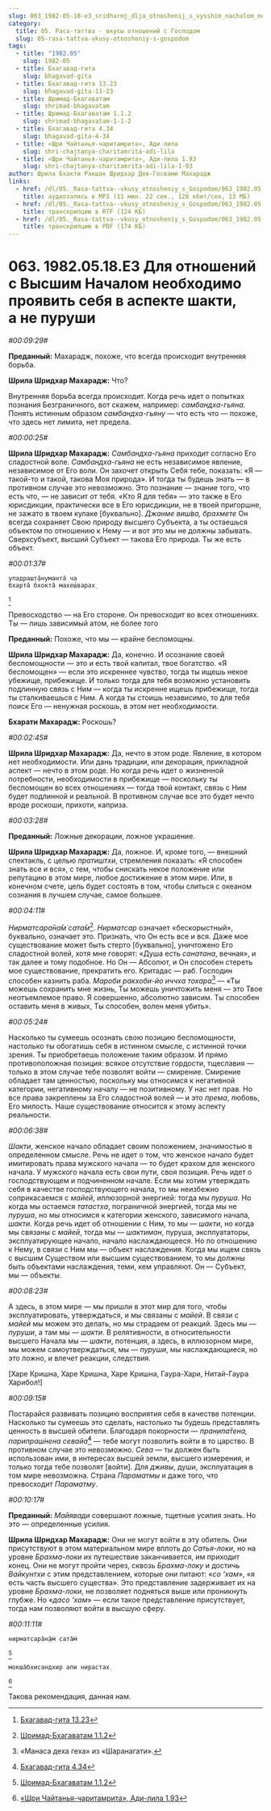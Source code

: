 ```yaml
---
slug: 063_1982-05-18-e3_sridharmj_dlja_otnoshenij_s_vysshim_nachalom_neobhodimo_projavit_sebja_v_aspekte_shakti_a_ne_purushi
category:
  title: 05. Раса-таттва - вкусы отношений с Господом
  slug: 05-rasa-tattva-vkusy-otnosheniy-s-gospodom
tags:
  - title: "1982.05"
    slug: 1982-05
  - title: Бхагавад-гита
    slug: bhagavad-gita
  - title: Бхагавад-гита 13.23
    slug: bhagavad-gita-13-23
  - title: Шримад-Бхагаватам
    slug: shrimad-bhagavatam
  - title: Шримад-Бхагаватам 1.1.2
    slug: shrimad-bhagavatam-1-1-2
  - title: Бхагавад-гита 4.34
    slug: bhagavad-gita-4-34
  - title: «Шри Чайтанья-чаритамрита», Ади-лила
    slug: shri-chajtanya-charitamrita-adi-lila
  - title: «Шри Чайтанья-чаритамрита», Ади-лила 1.93
    slug: shri-chajtanya-charitamrita-adi-lila-1-93
author: Шрила Бхакти Ракшак Шридхар Дев-Госвами Махарадж
links:
  - href: /dl/05._Rasa-tattva--vkusy_otnosheniy_s_Gospodom/063_1982.05.18.E3_SridharMj_Dlja_otnoshenij_s_Vysshim_Nachalom_neobhodimo_projavit_sebja_v_aspekte_shakti_a_ne_purushi.mp3
    title: аудиозапись в MP3 (11 мин. 22 сек., 128 кбит/сек, 13 МБ)
  - href: /dl/05._Rasa-tattva--vkusy_otnosheniy_s_Gospodom/063_1982.05.18.E3_SridharMj_Dlja_otnoshenij_s_Vysshim_Nachalom_neobhodimo_projavit_sebja_v_aspekte_shakti_a_ne_purushi.rtf
    title: транскрипцию в RTF (124 КБ)
  - href: /dl/05._Rasa-tattva--vkusy_otnosheniy_s_Gospodom/063_1982.05.18.E3_SridharMj_Dlja_otnoshenij_s_Vysshim_Nachalom_neobhodimo_projavit_sebja_v_aspekte_shakti_a_ne_purushi.pdf
    title: транскрипцию в PDF (174 КБ)
---
```


# 063. 1982.05.18.E3 Для отношений с Высшим Началом необходимо проявить себя в аспекте шакти, а не пуруши

*#00:09:29#*

**Преданный:** Махарадж, похоже, что всегда происходит внутренняя борьба.

**Шрила Шридхар Махарадж:** Что?

Внутренняя борьба всегда происходит. Когда речь идет о попытках познания Безграничного, вот скажем, например: *самбандха-гьяна*. Понять истинным образом *самбандха-гьяну* — что есть что — похоже, что здесь нет лимита, нет предела.

*#00:00:25#*

**Шрила Шридхар Махарадж:** *Самбандха-гьяна* приходит согласно Его сладостной воле. *Самбандха-гьяна* не есть независимое явление, независимое от Его воли. Он захочет открыть Себя тебе, показать: «Я — такой-то и такой, такова Моя природа». И тогда ты будешь знать — в противном случае это невозможно. Это познание — знание того, что есть что, — не зависит от тебя. «Кто Я для тебя» — это также в Его юрисдикции, практически все в Его юрисдикции, не в твоей пригоршне, не зажато в твоем кулаке [буквально]. *Джанме виш́ва, брахмете* Он всегда сохраняет Свою природу высшего Субъекта, а ты остаешься объектом по отношению к Нему — и вот это мы не должны забывать. Сверхсубъект, высший Субъект — такова Его природа. Ты же есть объект.

*#00:01:37#*

    упадраш̣т̣а̄нуманта̄ ча
    бхарта̄ бхокта̄ махеш́варах̣
[^_ftn1]

Превосходство — на Его стороне. Он превосходит во всех отношениях. Ты — лишь зависимый атом, не более того

**Преданный:** Похоже, что мы — крайне беспомощны.

**Шрила Шридхар Махарадж:** Да, конечно. И осознание своей беспомощности — это и есть твой капитал, твое богатство. «Я беспомощен» — если это искреннее чувство, тогда ты ищешь некое убежище, прибежище. И только тогда для тебя возможно установить подлинную связь с Ним — когда ты искренне ищешь прибежище, тогда ты сталкиваешься с Ним. А когда ты стоишь независимо, то для тебя поиск Его — ненужная роскошь, в этом нет необходимости.

**Бхарати Махарадж:** Роскошь?

*#00:02:45#*

**Шрила Шридхар Махарадж:** Да, нечто в этом роде. Явление, в котором нет необходимости. Или дань традиции, или декорация, прикладной аспект — нечто в этом роде. Но когда речь идет о жизненной потребности, необходимости в прибежище — поскольку ты беспомощен во всех отношениях — тогда твой контакт, связь с Ним будет подлинной и реальной. В противном случае все это будет нечто вроде роскоши, прихоти, каприза.

*#00:03:28#*

**Преданный:** Ложные декорации, ложное украшение.

**Шрила Шридхар Махарадж:** Да, ложное. И, кроме того, — внешний спектакль, с целью *пратиштхи*, стремления показать: «Я способен знать все и вся», с тем, чтобы снискать некое положение или репутацию в этом мире, любое достижение в этом мире. Или, в конечном счете, цель будет состоять в том, чтобы слиться с океаном сознания в лучшем случае, самое большее.

*#00:04:11#*

*Нирматсара̄н̣а̄м̇ сата̄м*[^_ftn2]. *Нирматсар* означает «бескорыстный», буквально, означает это. Признать, что Он есть все и вся. Даже мое существование может быть стерто [буквально], уничтожено Его сладостной волей, хотя мне говорят: «Душа есть *санатана*, вечная», и так далее и тому подобное. Но Он — Абсолют, и Он способен стереть мое существование, прекратить его. Критадас — раб. Господин способен казнить раба. *Мароби ракхоби-йо иччха тохара*[^_ftn3] — «Ты можешь сохранить мне жизнь, Ты можешь уничтожить меня — это Твое неотъемлемое право. Я совершенно, абсолютно зависим. Ты способен оставить меня в живых, Ты способен, волен меня убить».

*#00:05:24#*

Насколько ты сумеешь осознать свою позицию беспомощности, настолько ты обогатишь себя в истинном смысле, с истинной точки зрения. Ты приобретаешь положение таким образом. И прямо противоположная позиция: всякое отсутствие гордости, тщеславия — только в этом случае тебе позволят войти — смирение. Смирение обладает там ценностью, поскольку мы относимся к негативной категории, негативному началу — не позитивному. У нас нет прав. Но все права закреплены за Его сладостной волей — и это *према*, любовь, Его милость. Наше существование относится к этому аспекту реальности.

*#00:06:38#*

*Шакти*, женское начало обладает своим положением, значимостью в определенном смысле. Речь не идет о том, что женское начало будет имитировать права мужского начала — то будет крахом для женского начала. У мужского начала есть свои пути, своя позиция. Речь идет о господствующем и подчиненном начале. Если мы хотим утверждать себя в качестве господствующего начала, то мы неизбежно соприкасаемся с *майей*, иллюзорной энергией: тогда мы *пуруша*. Но когда мы остаемся *татастха*, пограничной энергией, тогда мы не *пуруша*, но мы относимся к категории женского, зависимого начала, *шакти*. Когда речь идет об отношении с Ним, то мы — *шакти*, но когда мы связаны с *майей*, тогда мы — *шактиман*, пуруша, эксплуататоры, эксплуатирующее начало, начало наслаждающееся. Но по отношению к Нему, в связи с Ним мы — объект наслаждения. Когда мы ищем связь с высшим Существом или высшим существованием, то мы должны быть объектами наслаждения, теми, кем управляют. Он — Субъект, мы — объекты.

*#00:08:23#*

А здесь, в этом мире — мы пришли в этот мир для того, чтобы эксплуатировать, утверждаться, и мы связаны с *майей*. В связи с *майей* мы можем это делать, но мы страдаем от реакций. Здесь мы — *пуруши*, а там мы — *шакти*. В релятивности, в относительности высшего Начала мы — *шакти*, потенция, а здесь, в иллюзорном мире, мы можем самоутверждаться, мы — *пуруши*, мы наслаждающиеся, но это ложно, и влечет реакции, следствия.

[Харе Кришна, Харе Кришна, Харе Кришна, Гаура-Хари, Нитай-Гаура Харибол!]

*#00:09:15#*

Постарайся развивать позицию восприятия себя в качестве потенции. Насколько ты сумеешь это сделать, настолько ты будешь представлять ценность в высшей обители. Благодаря покорности — *пран̣ипа̄тена, парипраш́нена севайа̄*[^_ftn4] — тебе могут позволить войти в то царство. В противном случае это невозможно. *Сева* — ты должен быть использован ими, в интересах высшей земли, высшего измерения, и только тогда тебе позволят [войти]. Для *дживы*, души, эксплуатация в том мире невозможна. Страна *Параматмы* и даже того, что превосходит *Параматму*.

*#00:10:17#*

**Преданный:** *Майявади* совершают ложные, тщетные усилия знать. Но это — определенные усилия.

**Шрила Шридхар Махарадж:** Они не могут войти в эту обитель. Они присутствуют в этом материальном мире вплоть до *Сатья-локи*, но на уровне *Брахма-локи* их путешествие заканчивается, им приходит конец. Они не могут пройти через, сквозь *Брахма-локу* и достичь *Вайкунтхи* с этим представлением, которые они питают: «*со ‘хам*», «я есть часть высшего существа». Это представление задерживает их на уровне *Брахма-локи*, не позволяет подняться выше или проникнуть глубже. Но «*дасо ‘хам*» — если такое представление присутствует, тогда нам позволяют войти в высшую сферу.

*#00:11:11#*

    нирматсара̄н̣а̄м̇ сата̄м̇
[^_ftn5]

    мокша̄бхисандхир апи нирастах̣
[^_ftn6]

Такова рекомендация, данная нам.



[^_ftn1]: [Бхагавад-гита 13.23](../notes/bhagavad-gita/bhagavad-gita-13-23.md)

[^_ftn2]: [Шримад-Бхагаватам 1.1.2](../notes/shrimad-bhagavatam/shrimad-bhagavatam-1-1-2.md)

[^_ftn3]: «Манаса деха геха» из «Шаранагати».

[^_ftn4]: [Бхагавад-гита 4.34](../notes/bhagavad-gita/bhagavad-gita-4-34.md)

[^_ftn5]: [Шримад-Бхагаватам 1.1.2](../notes/shrimad-bhagavatam/shrimad-bhagavatam-1-1-2.md)

[^_ftn6]: [«Шри Чайтанья-чаритамрита», Ади-лила 1.93](../notes/shri-chajtanya-charitamrita-adi-lila/shri-chajtanya-charitamrita-adi-lila-1-93.md)
